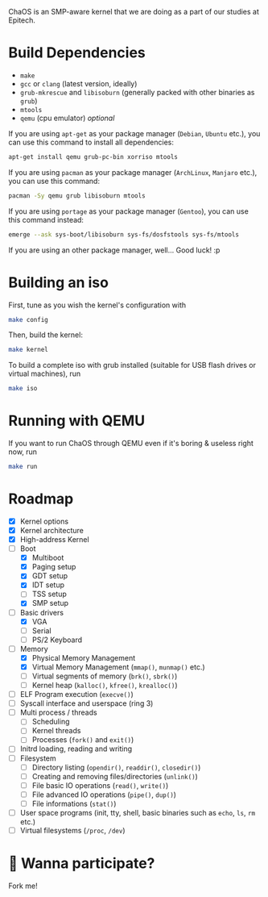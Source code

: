 ChaOS is an SMP-aware kernel that we are doing as a part of our studies at Epitech.

# Build Dependencies
* `make`
* `gcc` or `clang` (latest version, ideally)
* `grub-mkrescue` and `libisoburn` (generally packed with other binaries as `grub`)
* `mtools`
* `qemu` (cpu emulator) *optional*

If you are using `apt-get` as your package manager (`Debian`, `Ubuntu` etc.), you can use this command to install all dependencies:
```bash
apt-get install qemu grub-pc-bin xorriso mtools
```

If you are using `pacman` as your package manager (`ArchLinux`, `Manjaro` etc.), you can use this command:
```bash
pacman -Sy qemu grub libisoburn mtools
```

If you are using `portage` as your package manager (`Gentoo`), you can use this command instead:
```bash
emerge --ask sys-boot/libisoburn sys-fs/dosfstools sys-fs/mtools
```

If you are using an other package manager, well... Good luck! :p

# Building an iso

First, tune as you wish the kernel's configuration with
```bash
make config
```

Then, build the kernel:
```bash
make kernel
```

To build a complete iso with grub installed (suitable for USB flash drives or virtual machines), run
```bash
make iso
```

# Running with QEMU

If you want to run ChaOS through QEMU even if it's boring & useless right now, run
```bash
make run
```

# Roadmap

- [X] Kernel options
- [X] Kernel architecture
- [X] High-address Kernel
- [ ] Boot
  - [X] Multiboot
  - [X] Paging setup
  - [X] GDT setup
  - [X] IDT setup
  - [ ] TSS setup
  - [X] SMP setup
- [ ] Basic drivers
  - [X] VGA
  - [ ] Serial
  - [ ] PS/2 Keyboard
- [ ] Memory
  - [X] Physical Memory Management
  - [X] Virtual Memory Management (`mmap()`, `munmap()` etc.)
  - [ ] Virtual segments of memory (`brk()`, `sbrk()`)
  - [ ] Kernel heap (`kalloc()`, `kfree()`, `krealloc()`)
- [ ] ELF Program execution (`execve()`)
- [ ] Syscall interface and userspace (ring 3)
- [ ] Multi process / threads
  - [ ] Scheduling
  - [ ] Kernel threads
  - [ ] Processes (`fork()` and `exit()`)
- [ ] Initrd loading, reading and writing
- [ ] Filesystem
  - [ ] Directory listing (`opendir()`, `readdir()`, `closedir()`)
  - [ ] Creating and removing files/directories (`unlink()`)
  - [ ] File basic IO operations (`read()`, `write()`)
  - [ ] File advanced IO operations (`pipe()`, `dup()`)
  - [ ] File informations (`stat()`)
- [ ] User space programs (init, tty, shell, basic binaries such as `echo`, `ls`, `rm` etc.)
- [ ] Virtual filesystems (`/proc`, `/dev`)

# :rocket: Wanna participate?

Fork me!
